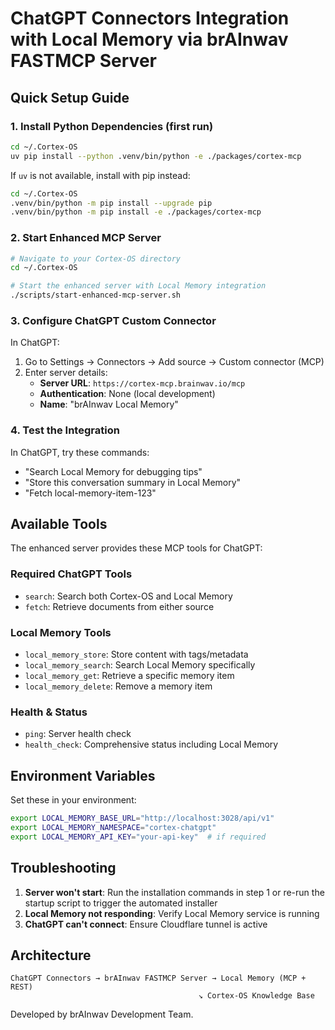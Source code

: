 # ChatGPT Connectors Integration with Local Memory via brAInwav FASTMCP Server

## Quick Setup Guide

### 1. Install Python Dependencies (first run)

```bash
cd ~/.Cortex-OS
uv pip install --python .venv/bin/python -e ./packages/cortex-mcp
```

If `uv` is not available, install with pip instead:

```bash
cd ~/.Cortex-OS
.venv/bin/python -m pip install --upgrade pip
.venv/bin/python -m pip install -e ./packages/cortex-mcp
```

### 2. Start Enhanced MCP Server

```bash
# Navigate to your Cortex-OS directory
cd ~/.Cortex-OS

# Start the enhanced server with Local Memory integration
./scripts/start-enhanced-mcp-server.sh
```

### 3. Configure ChatGPT Custom Connector

In ChatGPT:

1. Go to Settings → Connectors → Add source → Custom connector (MCP)
2. Enter server details:
   - **Server URL**: `https://cortex-mcp.brainwav.io/mcp`
   - **Authentication**: None (local development)
   - **Name**: "brAInwav Local Memory"

### 4. Test the Integration

In ChatGPT, try these commands:

- "Search Local Memory for debugging tips"
- "Store this conversation summary in Local Memory"
- "Fetch local-memory-item-123"

## Available Tools

The enhanced server provides these MCP tools for ChatGPT:

### Required ChatGPT Tools

- `search`: Search both Cortex-OS and Local Memory
- `fetch`: Retrieve documents from either source

### Local Memory Tools  

- `local_memory_store`: Store content with tags/metadata
- `local_memory_search`: Search Local Memory specifically
- `local_memory_get`: Retrieve a specific memory item
- `local_memory_delete`: Remove a memory item

### Health & Status

- `ping`: Server health check
- `health_check`: Comprehensive status including Local Memory

## Environment Variables

Set these in your environment:

```bash
export LOCAL_MEMORY_BASE_URL="http://localhost:3028/api/v1"
export LOCAL_MEMORY_NAMESPACE="cortex-chatgpt"
export LOCAL_MEMORY_API_KEY="your-api-key"  # if required
```

## Troubleshooting

1. **Server won't start**: Run the installation commands in step 1 or re-run the startup script to trigger the automated installer
2. **Local Memory not responding**: Verify Local Memory service is running
3. **ChatGPT can't connect**: Ensure Cloudflare tunnel is active

## Architecture

```text
ChatGPT Connectors → brAInwav FASTMCP Server → Local Memory (MCP + REST)
                                          ↘ Cortex-OS Knowledge Base
```

Developed by brAInwav Development Team.
